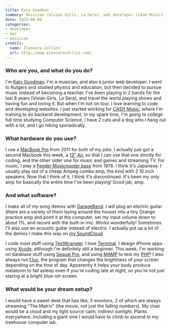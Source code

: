 ```yaml
---
title: Katy Goodman
summary: Musician (Vivian Girls, La Sera), web developer (CASH Music)
date: 2015-06-04
categories:
- developer
- mac
- musician
credits:
  name: Eleonora Collini
  url: http://www.eleonoracollini.com/
---
```


### Who are you, and what do you do?

I'm [Katy Goodman](http://www.iamkatygoodman.com/ "Katy's website."). I'm a musician, and also a junior web developer. I went to Rutgers and studied physics and education, but then decided to pursue music instead of becoming a teacher. I've been playing in 2 bands for the last 8 years (Vivian Girls, La Sera), and travel the world playing shows and having fun and loving it. But when I'm not on tour, I love learning to code and developing websites. I just started working for [CASH Music][cash-music], where I'm training to do backend development. In my spare time, I'm going to college full time studying Computer Science, I have 2 cats and a dog who I hang out with a lot, and I go hiking sporadically.

### What hardware do you use?

I use a [MacBook Pro][macbook-pro] from 2011 for both of my jobs. I actually just got a second Macbook this week, a [13" Air][macbook-air], so that I can use that one strictly for coding, and the other older one for music and games and streaming TV. For music, I play a [Fender Musicmaster bass][musicmaster] from 1978. I think it's Japanese. I usually play out of a cheap Ampeg combo amp, the kind with 2 10 inch speakers. Now that I think of it, I think it's discontinued. It's been my only amp for basically the entire time I've been playing! Good job, amp.

### And what software?

I make all of my song demos with [GarageBand][]. I will plug an electric guitar (there are a variety of them laying around the house) into a tiny Orange practice amp and point it at the computer, set my input volume down to about 1%, and record with the built-in mic. Works wonderfully! Sometimes I'll also use an acoustic guitar instead of electric. I actually put up a lot of the demos I make this way on [my SoundCloud](https://soundcloud.com/laseramusic/ "Katy's SoundCloud account.")

I code most stuff using [TextWrangler][]. I love [Terminal][]. I design iPhone apps using [Xcode][], although I'm definitely still a beginner. This week, I'm working on database stuff using [Sequel Pro][sequel-pro], and using [MAMP][] to test my [PHP][]! I also always run [f.lux][], the program that changes the brightness of your screen depending on the time of day. Apparently it helps your body produce melatonin to fall asleep even if you're coding late at night, so you're not just staring at a bright blue-ish screen.

### What would be your dream setup?

I would have a sweet desk that has like, 3 monitors, 2 of which are always streaming "The Matrix" (the movie, not just the falling numbers). My chair would be a cloud and my light source calm, indirect sunlight. Plants everywhere. Including a giant vine I would have to climb to ascend to my treehouse computer lab.

[mamp]: windows/ "A one-click Mac solution for Apache, MySQL, PHP."

[cash-music]: https://cashmusic.org/ "An open source platform for musicians."
[f.lux]: https://justgetflux.com/ "A tool to make the colour of your screen adapt to the current time of day."
[garageband]: https://www.apple.com/mac/garageband/ "An audio recording and editing tool for the Mac."
[macbook-air]: https://www.apple.com/macbook-air/ "A very thin laptop."
[macbook-pro]: https://www.apple.com/macbook-pro/ "A laptop."
[mamp]: https://www.mamp.info/en/mamp/mac/ "A one-click Mac solution for Apache, MySQL, PHP."
[musicmaster]: https://en.wikipedia.org/wiki/Fender_Musicmaster "An electric guitar."
[php]: https://www.php.net/ "An interpreted scripting language."
[sequel-pro]: http://www.sequelpro.com/ "A MySQL GUI for the Mac."
[terminal]: https://en.wikipedia.org/wiki/Terminal_(OS_X) "A console application included with Mac OS X."
[textwrangler]: http://www.barebones.com/products/textwrangler/ "A free, powerful text editor for the Mac."
[xcode]: https://en.wikipedia.org/wiki/Xcode "An IDE for Mac developers."
